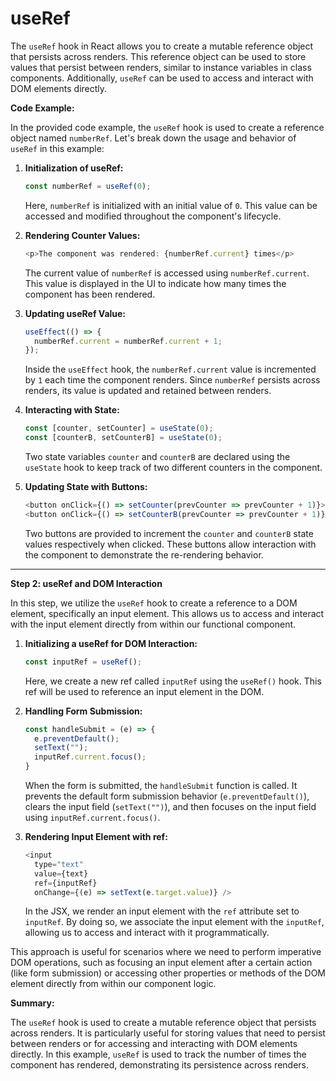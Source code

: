 # useRef

The `useRef` hook in React allows you to create a mutable reference object that persists across renders. This reference object can be used to store values that persist between renders, similar to instance variables in class components. Additionally, `useRef` can be used to access and interact with DOM elements directly.

**Code Example:**

In the provided code example, the `useRef` hook is used to create a reference object named `numberRef`. Let's break down the usage and behavior of `useRef` in this example:

1. **Initialization of useRef:**
   ```javascript
   const numberRef = useRef(0);
   ```
   Here, `numberRef` is initialized with an initial value of `0`. This value can be accessed and modified throughout the component's lifecycle.

2. **Rendering Counter Values:**
   ```javascript
   <p>The component was rendered: {numberRef.current} times</p>
   ```
   The current value of `numberRef` is accessed using `numberRef.current`. This value is displayed in the UI to indicate how many times the component has been rendered.

3. **Updating useRef Value:**
   ```javascript
   useEffect(() => {
     numberRef.current = numberRef.current + 1;
   });
   ```
   Inside the `useEffect` hook, the `numberRef.current` value is incremented by `1` each time the component renders. Since `numberRef` persists across renders, its value is updated and retained between renders.

4. **Interacting with State:**
   ```javascript
   const [counter, setCounter] = useState(0);
   const [counterB, setCounterB] = useState(0);
   ```
   Two state variables `counter` and `counterB` are declared using the `useState` hook to keep track of two different counters in the component.

5. **Updating State with Buttons:**
   ```javascript
   <button onClick={() => setCounter(prevCounter => prevCounter + 1)}>Counter A</button>
   <button onClick={() => setCounterB(prevCounter => prevCounter + 1)}>Counter B</button>
   ```
   Two buttons are provided to increment the `counter` and `counterB` state values respectively when clicked. These buttons allow interaction with the component to demonstrate the re-rendering behavior.

***

**Step 2: useRef and DOM Interaction**

In this step, we utilize the `useRef` hook to create a reference to a DOM element, specifically an input element. This allows us to access and interact with the input element directly from within our functional component.

1. **Initializing a useRef for DOM Interaction:**
   ```javascript
   const inputRef = useRef();
   ```
   Here, we create a new ref called `inputRef` using the `useRef()` hook. This ref will be used to reference an input element in the DOM.

2. **Handling Form Submission:**
   ```javascript
   const handleSubmit = (e) => {
     e.preventDefault();
     setText("");
     inputRef.current.focus();
   }
   ```
   When the form is submitted, the `handleSubmit` function is called. It prevents the default form submission behavior (`e.preventDefault()`), clears the input field (`setText("")`), and then focuses on the input field using `inputRef.current.focus()`.

3. **Rendering Input Element with ref:**
   ```javascript
   <input
     type="text"
     value={text}
     ref={inputRef}
     onChange={(e) => setText(e.target.value)} />
   ```
   In the JSX, we render an input element with the `ref` attribute set to `inputRef`. By doing so, we associate the input element with the `inputRef`, allowing us to access and interact with it programmatically.


This approach is useful for scenarios where we need to perform imperative DOM operations, such as focusing an input element after a certain action (like form submission) or accessing other properties or methods of the DOM element directly from within our component logic.

**Summary:**

The `useRef` hook is used to create a mutable reference object that persists across renders. It is particularly useful for storing values that need to persist between renders or for accessing and interacting with DOM elements directly. In this example, `useRef` is used to track the number of times the component has rendered, demonstrating its persistence across renders.